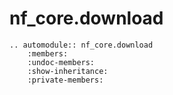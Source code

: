 # nf_core.download

```{eval-rst}
.. automodule:: nf_core.download
    :members:
    :undoc-members:
    :show-inheritance:
    :private-members:
```
